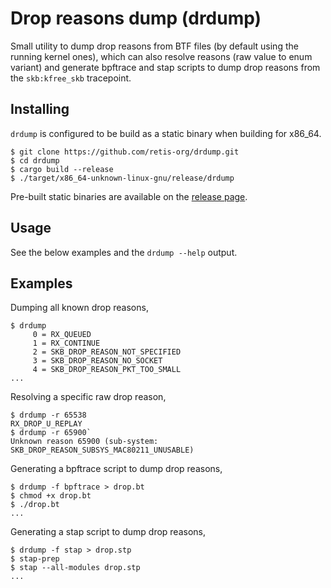 # Drop reasons dump (drdump)

Small utility to dump drop reasons from BTF files (by default using the running
kernel ones), which can also resolve reasons (raw value to enum variant) and
generate bpftrace and stap scripts to dump drop reasons from the `skb:kfree_skb`
tracepoint.

## Installing

`drdump` is configured to be build as a static binary when building for x86_64.

```
$ git clone https://github.com/retis-org/drdump.git
$ cd drdump
$ cargo build --release
$ ./target/x86_64-unknown-linux-gnu/release/drdump
```

Pre-built static binaries are available on the
[release page](https://github.com/retis-org/drdump/releases/).

## Usage

See the below examples and the `drdump --help` output.

## Examples

Dumping all known drop reasons,

```
$ drdump
     0 = RX_QUEUED
     1 = RX_CONTINUE
     2 = SKB_DROP_REASON_NOT_SPECIFIED
     3 = SKB_DROP_REASON_NO_SOCKET
     4 = SKB_DROP_REASON_PKT_TOO_SMALL
...
```

Resolving a specific raw drop reason,

```
$ drdump -r 65538
RX_DROP_U_REPLAY
$ drdump -r 65900`
Unknown reason 65900 (sub-system: SKB_DROP_REASON_SUBSYS_MAC80211_UNUSABLE)
```

Generating a bpftrace script to dump drop reasons,

```
$ drdump -f bpftrace > drop.bt
$ chmod +x drop.bt
$ ./drop.bt
...
```

Generating a stap script to dump drop reasons,

```
$ drdump -f stap > drop.stp
$ stap-prep
$ stap --all-modules drop.stp
...
```
